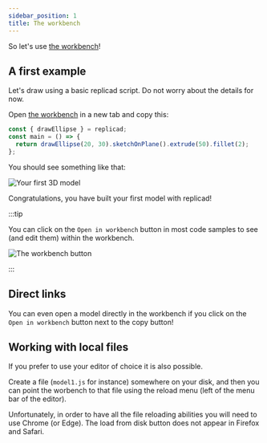 ```yaml
---
sidebar_position: 1
title: The workbench
---
```


So let's use [the workbench](https://studio.replicad.xyz/workbench)!

## A first example

Let's draw using a basic replicad script. Do not worry about the details for
now.

Open [the workbench](https://studio.replicad.xyz/workbench) in a new tab
and copy this:

```js withWorkbench
const { drawEllipse } = replicad;
const main = () => {
  return drawEllipse(20, 30).sketchOnPlane().extrude(50).fillet(2);
};
```

You should see something like that:

![Your first 3D model](/img/tutorial/first-model.png)

Congratulations, you have built your first model with replicad!

:::tip

<div style={{display: "flex", flexDirection: "row", justifyContent:
"space-between"}}>

<div style={{maxWidth: "calc(100% - 120px)"}}>

You can click on the `Open in workbench` button in most code samples to see (and
edit them) within the workbench.

</div>

<div style={{width: "100px"}}>
<img src="/img/tutorial/workbench.png" alt="The workbench button" />
</div>
</div>

:::

## Direct links

You can even open a model directly in the workbench if you click on the `Open in workbench` button next to the copy button!

## Working with local files

If you prefer to use your editor of choice it is also possible.

Create a file (`model1.js` for instance) somewhere on your disk, and then you
can point the worbench to that file using the reload menu (left of the menu bar
of the editor).

Unfortunately, in order to have all the file reloading abilities you will need
to use Chrome (or Edge). The load from disk button does not appear in Firefox
and Safari.
